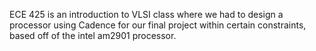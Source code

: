 ECE 425 is an introduction to VLSI class where we had to design a processor using Cadence
for our final project within certain constraints, based off of the intel am2901 processor. 
